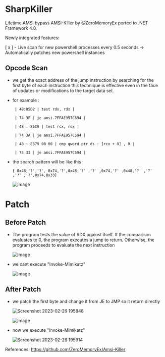 # SharpKiller
Lifetime AMSI bypass AMSI-Killer by @ZeroMemoryEx ported to .NET Framework 4.8.


Newly integrated features:

[ x ] - Live scan for new powershell processes every 0.5 seconds -> Automatically patches new powershell instances 

## Opcode Scan

* we get the exact address of the jump instruction by searching for the first byte of each instruction this technique is effective even in the face of updates or modifications to the target data set.

* for example :

  ` | 48:85D2 | test rdx, rdx |`

  ` | 74 3F | je amsi.7FFAE957C694 |`

  ` | 48 : 85C9 | test rcx, rcx |`

  ` | 74 3A | je amsi.7FFAE957C694 |`

  ` | 48 : 8379 08 00 | cmp qword ptr ds : [rcx + 8] , 0 |`

  ` | 74 33 | je amsi.7FFAE957C694 |`

* the search pattern will be like this :

  `{ 0x48,'?','?', 0x74,'?',0x48,'?' ,'?' ,0x74,'?' ,0x48,'?' ,'?' ,'?' ,'?',0x74,0x33}`

  
  ![image](https://user-images.githubusercontent.com/60795188/221431685-60fb2012-db0f-41aa-bd7b-3a19f07c91c4.png)


# Patch

## Before Patch

* The program tests the value of RDX against itself. If the comparison evaluates to 0, the program executes a jump to return. Otherwise, the program proceeds to evaluate the next instruction

  ![image](https://user-images.githubusercontent.com/60795188/221431975-73c78c9c-5358-44c2-b0de-41d68024e2bb.png)

* we cant execute "Invoke-Mimikatz"

  ![image](https://user-images.githubusercontent.com/60795188/221432132-20993ccf-c53e-493d-8b22-feaea86fb6bf.png)

## After Patch


* we patch the first byte and change it from JE to JMP so it return directly 

  ![Screenshot 2023-02-26 195848](https://user-images.githubusercontent.com/60795188/221444031-5b8c365f-cb38-4ce4-89b5-153ecc12208d.png)

  ![image](https://user-images.githubusercontent.com/60795188/221432418-841db688-879c-4915-8d6e-926236a3732c.png)

* now we execute "Invoke-Mimikatz"

  ![Screenshot 2023-02-26 195914](https://user-images.githubusercontent.com/60795188/221432425-5c121433-33f4-4b8d-add6-63c078d5edb8.png)





References:
https://github.com/ZeroMemoryEx/Amsi-Killer

